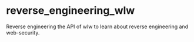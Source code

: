 # reverse_engineering_wlw
Reverse engineering the API of wlw to learn about reverse engineering and web-security.
